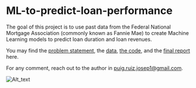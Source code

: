 # ML-to-predict-loan-performance

The goal of this project is to use past data from the Federal National Mortgage Association (commonly known as Fannie Mae) to create Machine Learning models to predict loan duration and loan revenues. 

You may find the [problem statement](https://github.com/puigruizjosep1/ML-to-predict-loan-performance/blob/master/Problem%20Statement.pdf), the [data](http://jesse.ams.jhu.edu/~dan/FNMA/FinalAssignment/), [the code](https://github.com/puigruizjosep1/ML-to-predict-loan-performance/blob/master/Code/FinalProjectJosep.ipynb), and the [final report](https://github.com/puigruizjosep1/ML-to-predict-loan-performance/blob/master/Final%20Report.pdf) here. 

For any comment, reach out to the author in puig.ruiz.josep1@gmail.com.

![Alt_text](https://d2e70e9yced57e.cloudfront.net/wallethub/posts/67995/same-day-loans.jpg)

